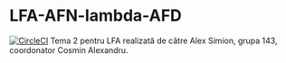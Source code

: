 # LFA-AFN-lambda-AFD
[![CircleCI](https://circleci.com/gh/alexxozo/LFA-AFN-lambda-AFD.svg?style=svg)](https://circleci.com/gh/alexxozo/LFA-AFN-lambda-AFD)
Tema 2 pentru LFA realizată de către Alex Simion, grupa 143, coordonator Cosmin Alexandru.
